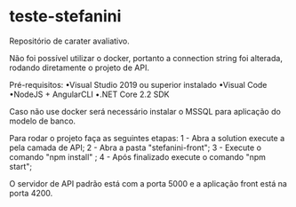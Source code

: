 # teste-stefanini
Repositório de carater avaliativo.

Não foi possível utilizar o docker, portanto a connection string foi alterada, rodando diretamente o projeto de API.

Pré-requisitos:
•Visual Studio 2019 ou superior instalado
•Visual Code
•NodeJS + AngularCLI
•.NET Core 2.2 SDK

Caso não use docker será necessário instalar o MSSQL para aplicação do modelo de banco.

Para rodar o projeto faça as seguintes etapas:
  1 - Abra a solution execute a pela camada de API;
  2 - Abra a pasta "stefanini-front";
  3 - Execute o comando "npm install" ;
  4 - Após finalizado execute o comando "npm start";

O servidor de API padrão está com a porta 5000 e a aplicação front está na porta 4200.


